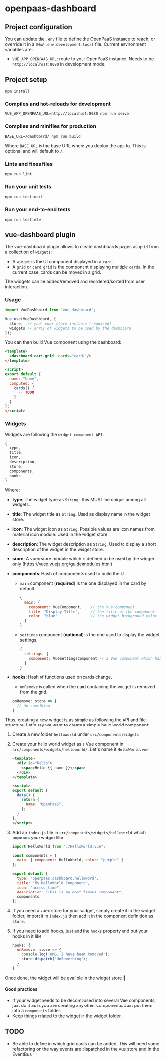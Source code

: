 # openpaas-dashboard

## Project configuration

You can update the `.env` file to define the OpenPaaS instance to reach, or override it in a new `.env.development.local` file. Current environment variables are:

- `VUE_APP_OPENPAAS_URL`: route to your OpenPaaS instance. Needs to be `http://localhost:8080` in development mode.


## Project setup

```
npm install
```

### Compiles and hot-reloads for development

```
VUE_APP_OPENPAAS_URL=http://localhost:8080 npm run serve
```

### Compiles and minifies for production

```
BASE_URL=/dashboard/ npm run build
```

Where `BASE_URL` is the base URL where you deploy the app to. This is optional and will default to `/`.

### Lints and fixes files

```
npm run lint
```

### Run your unit tests

```
npm run test:unit
```

### Run your end-to-end tests

```
npm run test:e2e
```

## vue-dashboard plugin

The vue-dashboard plugin allows to create dashboards pages as `grid` from a collection of `widgets`:

- A `widget` is the UI component displayed in a `card`.
- A `grid` or `card grid` is the component displaying multiple `cards`. In the current case, cards can be moved in a grid.

The widgets can be added/removed and reordered/sorted from user interaction.

### Usage

```js
import VueDashboard from "vue-dashboard";

Vue.use(VueDashboard, {
  store,  // your vuex store instance (required)
  widgets // array of widgets to be used by the dashboard
});
```

You can then build Vue component using the dashboard:

```html
<template>
  <dashboard-card-grid :cards="cards"/>
</template>

<script>
export default {
  name: "home",
  computed: {
    cards() {
      // TODO
    }
  }
};
</script>
```

### Widgets

Widgets are following the `widget component API`:

``` js
{
  type,
  title,
  icon,
  description,
  store,
  components,
  hooks
}
```

Where:

- **type**: The widget type as `String`. This MUST be unique among all widgets.
- **title**: The widget title as `String`. Used as display name in the widget store.
- **icon**: The widget icon as `String`. Possible values are icon names from material icon module. Used in the widget store.
- **description**: The widget description as `String`. Used to display a short description of the widget in the widget store.
- **store**: A vuex store module which is defined to be used by the widget only (https://vuex.vuejs.org/guide/modules.html)
- **components**: Hash of components used to build the UI.
  - `main` component (**required**) is the one displayed in the card by default.
    ```js
    {
      main: {
        component: VueComponent,    // the Vue component
        title: "Display Title",     // the title of the component
        color: "blue"               // the widget background color
      }
    }
    ```
  - `settings` component (**optional**) is the one used to display the widget settings.
    ```js
    {
      settings: {
        component: VueSettingsComponent // a Vue component which handles the settings of the widget
      }
    }
    ```

- **hooks**: Hash of functions used on cards change.
  - `onRemove` is called when the card containing the widget is removed from the grid.
  ``` js
  onRemove: store => {
    // do something
  }
  ```

Thus, creating a new widget is as simple as following the API and file structure. Let's say we want to create a simple hello world component:

1. Create a new folder `helloworld` under `src/components/widgets`
2. Create your hello world widget as a Vue component in `src/components/widgets/helloworld/`. Let's name it `HelloWorld.vue`

    ```html
    <template>
      <div id="hello">
        <span>Hello {{ name }}</span>
      </div>
    </template>

    <script>
    export default {
      data() {
        return {
          name: "OpenPaaS",
        };
      }
    };
    </script>
    ```

3. Add an `index.js` file in `src/components/widgets/helloworld` which exposes your widget like

    ```js
    import HelloWorld from "./HelloWorld.vue";

    const components = {
      main: { component: HelloWorld, color: "purple" }
    };

    export default {
      type: "openpaas.dashboard.helloword",
      title: "My HelloWorld Component",
      icon: "access_time",
      description: "This is my most famous component",
      components
    };
    ```

4. If you need a vuex store for your widget, simply create it in the widget folder, import it in `index.js` then add it in the component definition as `store`.
5. If you need to add hooks, just add the `hooks` property and put your hooks in it like

    ```js
    hooks: {
      onRemove: store => {
        console.log('OMG, I have been removed');
        store.dispatch("doSomething");
      }
    }
    ```

Once done, the widget will be availble in the widget store 🐼

#### Good practices

- If your widget needs to be decomposed into several Vue components, just do it as is you are creating any other components. Just put them into a `components` folder.
- Keep things related to the widget in the widget folder.

## TODO

- Be able to define in which grid cards can be added. This will need some refactoring on the way events are dispatched in the vue store and in the EventBus